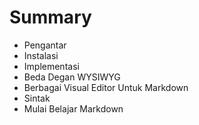 # Summary

* Pengantar
* Instalasi
* Implementasi
* Beda Degan WYSIWYG
* Berbagai Visual Editor Untuk Markdown
* Sintak
* Mulai Belajar Markdown

